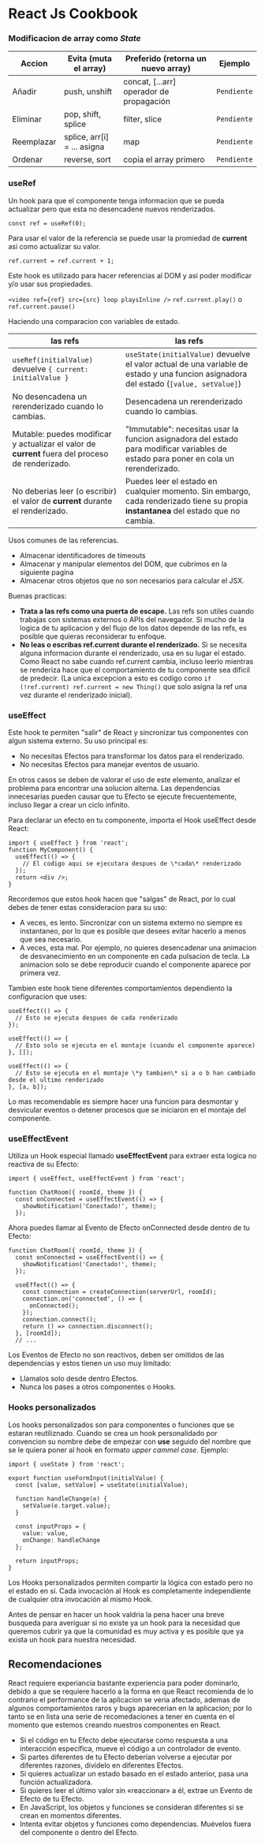 # React Js Cookbook
### Modificacion de array como _State_

| Accion     | Evita (muta el array)       | Preferido (retorna un nuevo array)       | Ejemplo     |
|------------|-----------------------------|------------------------------------------|-------------|
| Añadir     | push, unshift               | concat, [...arr] operador de propagación | `Pendiente` |
| Eliminar   | pop, shift, splice          | filter, slice                            | `Pendiente` |
| Reemplazar | splice, arr[i] = ... asigna | map                                      | `Pendiente` |
| Ordenar    | reverse, sort               | copia el array primero                   | `Pendiente` |

### useRef

Un hook para que el componente tenga informacion que se pueda actualizar pero
que esta no desencadene nuevos renderizados.

`const ref = useRef(0);`

Para usar el valor de la referencia se puede usar la promiedad de __current__
asi como actualizar su valor.

`ref.current = ref.current + 1;`

Este hook es utilizado para hacer referencias al DOM y asi poder modificar y/o
usar sus propiedades.

`<video ref={ref} src={src} loop playsInline />`
`ref.current.play()` o `ref.current.pause()`

Haciendo una comparacion con variables de estado.

| las refs                                                                                         | las refs                                                                                                                               |
|--------------------------------------------------------------------------------------------------|----------------------------------------------------------------------------------------------------------------------------------------|
| `useRef(initialValue)` devuelve `{ current: initialValue }`                                      | `useState(initialValue)` devuelve el valor actual de una variable de estado y una funcion asignadora del estado (`[value, setValue]`)  |
| No desencadena un rerenderizado cuando lo cambias.                                               | Desencadena un rerenderizado cuando lo cambias.                                                                                        |
| Mutable: puedes modificar y actualizar el valor de __current__ fuera del proceso de renderizado. | \"Immutable\": necesitas usar la funcion asignadora del estado para modificar variables de estado para poner en cola un rerenderizado. |
| No deberias leer (o escribir) el valor de __current__ durante el renderizado.                    | Puedes leer el estado en cualquier momento. Sin embargo, cada renderizado tiene su propia __instantanea__ del estado que no cambia.    |

Usos comunes de las referencias.

- Almacenar identificadores de timeouts
- Almacenar y manipular elementos del DOM, que cubrimos en la siguiente pagina
- Almacenar otros objetos que no son necesarios para calcular el JSX.

Buenas practicas:

- __Trata a las refs como una puerta de escape.__ Las refs son utiles cuando
  trabajas con sistemas externos o APIs del navegador. Si mucho de la logica
  de tu aplicacion y del flujo de los datos depende de las refs, es posible
  que quieras reconsiderar tu enfoque.
- __No leas o escribas ref.current durante el renderizado.__ Si se necesita
  alguna informacion durante el renderizado, usa en su lugar el estado. Como
  React no sabe cuando ref.current cambia, incluso leerlo mientras se renderiza
  hace que el comportamiento de tu componente sea dificil de predecir. (La unica
  excepcion a esto es codigo como `if (!ref.current) ref.current = new Thing()`
  que solo asigna la ref una vez durante el renderizado inicial).

### useEffect

Este hook te permiten \"salir\" de React y sincronizar tus componentes con algun
sistema externo. Su uso principal es:

- No necesitas Efectos para transformar los datos para el renderizado.
- No necesitas Efectos para manejar eventos de usuario.

En otros casos se deben de valorar el uso de este elemento, analizar el problema
para encontrar una solucion alterna. Las dependencias innecesarias pueden causar
que tu Efecto se ejecute frecuentemente, incluso llegar a crear un ciclo
infinito.

Para declarar un efecto en tu componente, importa el Hook useEffect desde React:

```
import { useEffect } from 'react';
function MyComponent() {
  useEffect(() => {
    // El codigo aqui se ejecutara despues de \*cada\* renderizado
  });
  return <div />;
}
```

Recordemos que estos hook hacen que \"salgas\" de React, por lo cual debes de
tener estas consideracion para su uso:

- A veces, es lento. Sincronizar con un sistema externo no siempre es
  instantaneo, por lo que es posible que desees evitar hacerlo a menos que sea
  necesario.
- A veces, esta mal. Por ejemplo, no quieres desencadenar una animacion de
  desvanecimiento en un componente en cada pulsacion de tecla. La animacion solo
  se debe reproducir cuando el componente aparece por primera vez.

Tambien este hook tiene diferentes comportamientos dependiento la configuracion
que uses:

```
useEffect(() => {
  // Esto se ejecuta despues de cada renderizado
});
```

```
useEffect(() => {
  // Esto solo se ejecuta en el montaje (cuando el componente aparece)
}, []);
```

```
useEffect(() => {
  // Esto se ejecuta en el montaje \*y tambien\* si a o b han cambiado desde el ultimo renderizado
}, [a, b]);
```

Lo mas recomendable es siempre hacer una funcion para desmontar y desvicular
eventos o detener procesos que se iniciaron en el montaje del componente.

### useEffectEvent

Utiliza un Hook especial llamado __useEffectEvent__ para extraer esta logica no
reactiva de su Efecto:

```
import { useEffect, useEffectEvent } from 'react';

function ChatRoom({ roomId, theme }) {
  const onConnected = useEffectEvent(() => {
    showNotification('Conectado!', theme);
  });
```

Ahora puedes llamar al Evento de Efecto onConnected desde dentro de tu Efecto:

```
function ChatRoom({ roomId, theme }) {
  const onConnected = useEffectEvent(() => {
    showNotification('Conectado!', theme);
  });

  useEffect(() => {
    const connection = createConnection(serverUrl, roomId);
    connection.on('connected', () => {
      onConnected();
    });
    connection.connect();
    return () => connection.disconnect();
  }, [roomId]);
  // ...
```

Los Eventos de Efecto no son reactivos, deben ser omitidos de las dependencias y
estos tienen un uso muy limitado:

- Llamalos solo desde dentro Efectos.
- Nunca los pases a otros componentes o Hooks.

### Hooks personalizados

Los hooks personalizados son para componentes o funciones que se estaran
reutiliznado. Cuando se crea un hook personalidado por convencion su nombre debe
de empezar con __use__ seguido del nombre que se le quiera poner al hook en
formato _upper cammel case_. Ejemplo:

```
import { useState } from 'react';

export function useFormInput(initialValue) {
  const [value, setValue] = useState(initialValue);

  function handleChange(e) {
    setValue(e.target.value);
  }

  const inputProps = {
    value: value,
    onChange: handleChange
  };

  return inputProps;
}
```

Los Hooks personalizados permiten compartir la lógica con estado pero no el
estado en sí. Cada invocación al Hook es completamente independiente de
cualquier otra invocación al mismo Hook.

Antes de pensar en hacer un hook
valdria la pena hacer una breve busqueda para averiguar si no existe ya un hook
para la necesidad que queremos cubrir ya que la comunidad es muy activa y es
posible que ya exista un hook para nuestra necesidad.

## Recomendaciones

React requiere experiancia bastante experiencia para poder dominarlo, debido a
que se requiere hacerlo a la forma en que React recomienda de lo contrario el
performance de la aplicacion se veria afectado, ademas de algunos
comportamientos raros y bugs aparecerian en la aplicacion; por lo tanto se en
lista una serie de recomedaciones a tener en cuenta en el momento que estemos
creando nuestros componentes en React.

- Si el código en tu Efecto debe ejecutarse como respuesta a una interacción
  específica, mueve el código a un controlador de evento.
- Si partes diferentes de tu Efecto deberían volverse a ejecutar por diferentes
  razones, divídelo en diferentes Efectos.
- Si quieres actualizar un estado basado en el estado anterior, pasa una función
  actualizadora.
- Si quieres leer el último valor sin «reaccionar» a él, extrae un Evento de
  Efecto de tu Efecto.
- En JavaScript, los objetos y funciones se consideran diferentes si se crean en
  momentos diferentes.
- Intenta evitar objetos y funciones como dependencias. Muévelos fuera del
  componente o dentro del Efecto.